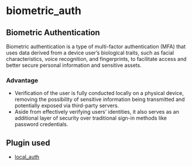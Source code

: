 # biometric_auth

## Biometric Authentication
Biometric authentication is a type of multi-factor authentication (MFA) that uses data derived from a device user’s biological traits, such as facial characteristics, voice recognition, and fingerprints, to facilitate access and better secure personal information and sensitive assets.

### Advantage
- Verification of the user is fully conducted locally on a physical device, removing the possibility of sensitive information being transmitted and potentially exposed via third-party servers.
- Aside from effectively verifying users’ identities, it also serves as an additional layer of security over traditional sign-in methods like password credentials.

## Plugin used
- [local_auth](https://pub.dev/packages/local_auth) 